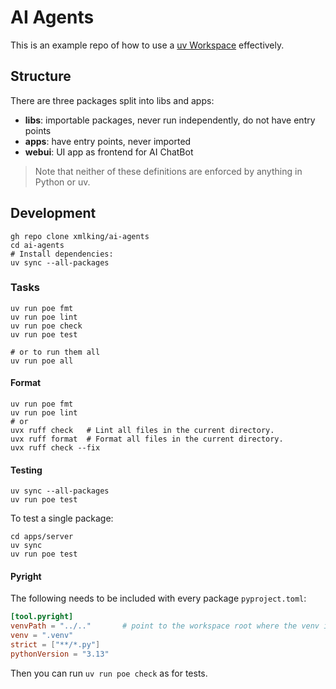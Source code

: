 # AI Agents

This is an example repo of how to use a [uv Workspace](https://docs.astral.sh/uv/concepts/projects/workspaces/) effectively.

## Structure

There are three packages split into libs and apps:

* **libs**: importable packages, never run independently, do not have entry points
* **apps**: have entry points, never imported
* **webui**: UI app as frontend for AI ChatBot

> Note that neither of these definitions are enforced by anything in Python or uv.

## Development

```shell
gh repo clone xmlking/ai-agents
cd ai-agents
# Install dependencies:
uv sync --all-packages
```

### Tasks

```shell
uv run poe fmt
uv run poe lint
uv run poe check
uv run poe test

# or to run them all
uv run poe all
```

#### Format

```shell
uv run poe fmt
uv run poe lint
# or
uvx ruff check   # Lint all files in the current directory.
uvx ruff format  # Format all files in the current directory.
uvx ruff check --fix
```

#### Testing

```shell
uv sync --all-packages
uv run poe test
```

To test a single package:

```shell
cd apps/server
uv sync
uv run poe test
```

#### Pyright

The following needs to be included with every package `pyproject.toml`:

```toml
[tool.pyright]
venvPath = "../.."       # point to the workspace root where the venv is
venv = ".venv"
strict = ["**/*.py"]
pythonVersion = "3.13"
```

Then you can run `uv run poe check` as for tests.

